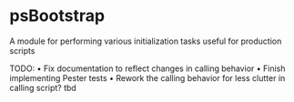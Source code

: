 # psBootstrap
A module for performing various initialization tasks useful for production scripts

TODO:
  • Fix documentation to reflect changes in calling behavior
  • Finish implementing Pester tests
  • Rework the calling behavior for less clutter in calling script? tbd
